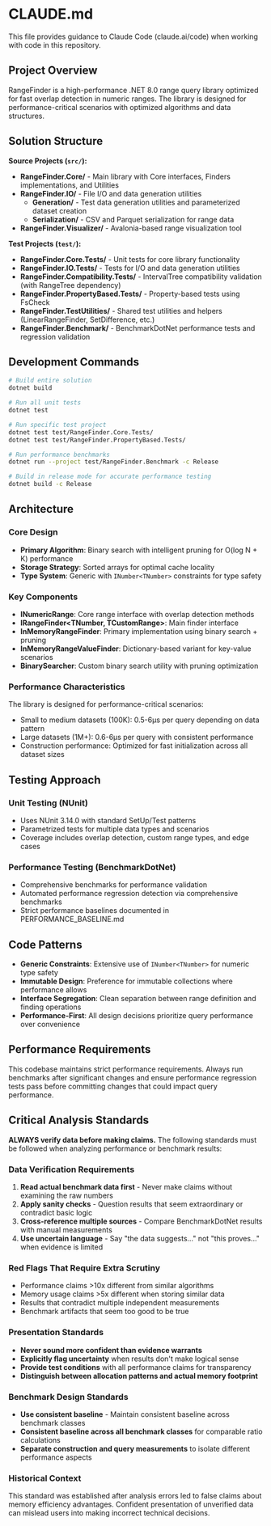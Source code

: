 # CLAUDE.md

This file provides guidance to Claude Code (claude.ai/code) when working with code in this repository.

## Project Overview

RangeFinder is a high-performance .NET 8.0 range query library optimized for fast overlap detection in numeric ranges.
The library is designed for performance-critical scenarios with optimized algorithms and data structures.

## Solution Structure

**Source Projects (`src/`):**
- **RangeFinder.Core/** - Main library with Core interfaces, Finders implementations, and Utilities
- **RangeFinder.IO/** - File I/O and data generation utilities
  - **Generation/** - Test data generation utilities and parameterized dataset creation
  - **Serialization/** - CSV and Parquet serialization for range data
- **RangeFinder.Visualizer/** - Avalonia-based range visualization tool

**Test Projects (`test/`):**
- **RangeFinder.Core.Tests/** - Unit tests for core library functionality
- **RangeFinder.IO.Tests/** - Tests for I/O and data generation utilities
- **RangeFinder.Compatibility.Tests/** - IntervalTree compatibility validation (with RangeTree dependency)
- **RangeFinder.PropertyBased.Tests/** - Property-based tests using FsCheck
- **RangeFinder.TestUtilities/** - Shared test utilities and helpers (LinearRangeFinder, SetDifference, etc.)
- **RangeFinder.Benchmark/** - BenchmarkDotNet performance tests and regression validation

## Development Commands

```bash
# Build entire solution
dotnet build

# Run all unit tests
dotnet test

# Run specific test project
dotnet test test/RangeFinder.Core.Tests/
dotnet test test/RangeFinder.PropertyBased.Tests/

# Run performance benchmarks
dotnet run --project test/RangeFinder.Benchmark -c Release

# Build in release mode for accurate performance testing
dotnet build -c Release
```

## Architecture

### Core Design

- **Primary Algorithm**: Binary search with intelligent pruning for O(log N + K) performance
- **Storage Strategy**: Sorted arrays for optimal cache locality
- **Type System**: Generic with `INumber<TNumber>` constraints for type safety

### Key Components

- **INumericRange<TNumber>**: Core range interface with overlap detection methods
- **IRangeFinder<TNumber, TCustomRange>**: Main finder interface
- **InMemoryRangeFinder**: Primary implementation using binary search + pruning
- **InMemoryRangeValueFinder**: Dictionary-based variant for key-value scenarios
- **BinarySearcher<T>**: Custom binary search utility with pruning optimization

### Performance Characteristics

The library is designed for performance-critical scenarios:

- Small to medium datasets (100K): 0.5-6μs per query depending on data pattern
- Large datasets (1M+): 0.6-6μs per query with consistent performance
- Construction performance: Optimized for fast initialization across all dataset sizes

## Testing Approach

### Unit Testing (NUnit)

- Uses NUnit 3.14.0 with standard SetUp/Test patterns
- Parametrized tests for multiple data types and scenarios
- Coverage includes overlap detection, custom range types, and edge cases

### Performance Testing (BenchmarkDotNet)

- Comprehensive benchmarks for performance validation
- Automated performance regression detection via comprehensive benchmarks
- Strict performance baselines documented in PERFORMANCE_BASELINE.md

## Code Patterns

- **Generic Constraints**: Extensive use of `INumber<TNumber>` for numeric type safety
- **Immutable Design**: Preference for immutable collections where performance allows
- **Interface Segregation**: Clean separation between range definition and finding operations
- **Performance-First**: All design decisions prioritize query performance over convenience

## Performance Requirements

This codebase maintains strict performance requirements. Always run benchmarks after significant changes and ensure performance regression tests pass before committing changes that could impact query performance.

## Critical Analysis Standards

**ALWAYS verify data before making claims.** The following standards must be followed when analyzing performance or benchmark results:

### Data Verification Requirements

1. **Read actual benchmark data first** - Never make claims without examining the raw numbers
2. **Apply sanity checks** - Question results that seem extraordinary or contradict basic logic
3. **Cross-reference multiple sources** - Compare BenchmarkDotNet results with manual measurements
4. **Use uncertain language** - Say "the data suggests..." not "this proves..." when evidence is limited

### Red Flags That Require Extra Scrutiny

- Performance claims >10x different from similar algorithms
- Memory usage claims >5x different when storing similar data
- Results that contradict multiple independent measurements
- Benchmark artifacts that seem too good to be true

### Presentation Standards

- **Never sound more confident than evidence warrants**
- **Explicitly flag uncertainty** when results don't make logical sense
- **Provide test conditions** with all performance claims for transparency
- **Distinguish between allocation patterns and actual memory footprint**

### Benchmark Design Standards

- **Use consistent baseline** - Maintain consistent baseline across benchmark classes
- **Consistent baseline across all benchmark classes** for comparable ratio calculations
- **Separate construction and query measurements** to isolate different performance aspects

### Historical Context

This standard was established after analysis errors led to false claims about memory efficiency advantages. Confident presentation of unverified data can mislead users into making incorrect technical decisions.
